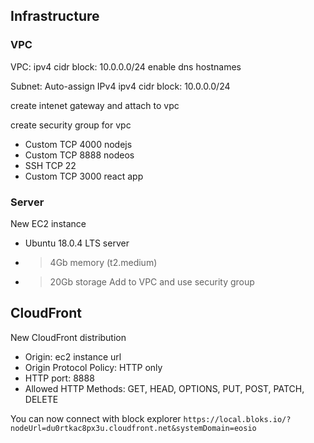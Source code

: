 
## Infrastructure

### VPC
VPC:
ipv4 cidr block: 10.0.0.0/24
enable dns hostnames

Subnet:
Auto-assign IPv4
ipv4 cidr block: 10.0.0.0/24

create intenet gateway and attach to vpc

create security group for vpc
- Custom  TCP 4000  nodejs
- Custom  TCP 8888  nodeos
- SSH     TCP 22
- Custom  TCP 3000  react app


### Server
New EC2 instance
- Ubuntu 18.0.4 LTS server
- > 4Gb memory (t2.medium)
- > 20Gb storage
Add to VPC and use security group

## CloudFront
New CloudFront distribution
- Origin: ec2 instance url
- Origin Protocol Policy: HTTP only
- HTTP port: 8888
- Allowed HTTP Methods: GET, HEAD, OPTIONS, PUT, POST, PATCH, DELETE

You can now connect with block explorer
`https://local.bloks.io/?nodeUrl=du0rtkac8px3u.cloudfront.net&systemDomain=eosio`